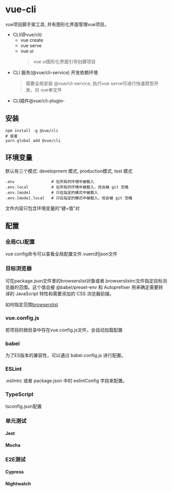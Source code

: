 # vue-cli

vue项目脚手架工具, 并有图形化界面管理vue项目。

* CLI(@vue/cli)
  * vue create
  * vue serve
  * vue ui
    > vue ui图形化界面引导创建项目
* CLI 服务(@vue/cli-service) 开发依赖环境
  > 需要全局安装 @vue/cli-service, 执行vue serve可进行快速原型开发，对.vue单文件
* CLI插件@vue/cli-plugin-

## 安装

```shell
npm install -g @vue/cli
# 或者
yarn global add @vue/cli
```

## 环境变量

默认有三个模式: development 模式, production模式, test 模式

```text
.env                # 在所有的环境中被载入
.env.local          # 在所有的环境中被载入，但会被 git 忽略
.env.[mode]         # 只在指定的模式中被载入
.env.[mode].local   # 只在指定的模式中被载入，但会被 git 忽略
```

文件内容只包含环境变量的“键=值”对

## 配置

### 全局CLI配置

vue config命令可以查看全局配置文件.vuerc的json文件

### 目标浏览器

可在package.json文件里的browserslist对象或者.browserslistrc文件指定目标浏览器的范围。这个值会被 @babel/preset-env 和 Autoprefixer 用来确定需要转译的 JavaScript 特性和需要添加的 CSS 浏览器前缀。

如何指定范围[browserslist](https://github.com/browserslist/browserslist)

### vue.config.js

若项目的根目录中存在vue.config.js文件，会自动加载配置

### babel

为了ES版本的兼容性，可以通过 babel.config.js 进行配置。

### ESLint

.eslintrc 或者 package.json 中的 eslintConfig 字段来配置。

### TypeScript

tsconfig.json配置

### 单元测试

#### Jest

#### Mocha

### E2E测试

#### Cypress

#### Nightwatch
